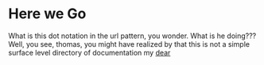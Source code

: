 # Here we Go

What is this dot notation in the url pattern, you wonder. What is he doing???
Well, you see, thomas, you might have realized by that this is not a simple
surface level directory of documentation my
<a href="/staff/doc/you.might.have.realized.by.now.that.this.is.not.a.simple.surface.level.directory.of.documentation.my.dear/"
    >dear</a>
